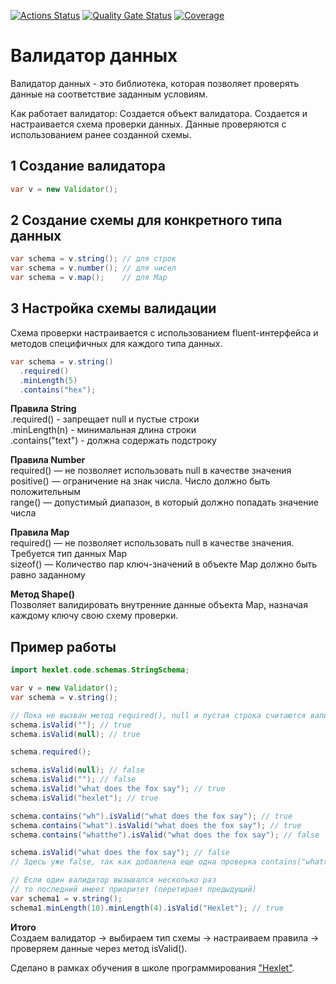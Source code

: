 [![Actions Status](https://github.com/ganiev-dev/java-project-78/actions/workflows/hexlet-check.yml/badge.svg)](https://github.com/ganiev-dev/java-project-78/actions)
[![Quality Gate Status](https://sonarcloud.io/api/project_badges/measure?project=ganiev-dev_java-project-78&metric=alert_status)](https://sonarcloud.io/summary/new_code?id=ganiev-dev_java-project-78)
[![Coverage](https://sonarcloud.io/api/project_badges/measure?project=ganiev-dev_java-project-78&metric=coverage)](https://sonarcloud.io/summary/new_code?id=ganiev-dev_java-project-78)
 # Валидатор данных #
 Валидатор данных - это библиотека, которая позволяет проверять данные на соответствие заданным условиям. 
 
 Как работает валидатор:
 Создается объект валидатора. Создается и настраивается схема проверки данных. Данные проверяются с использованием ранее созданной схемы. 
 
 ## 1 Создание валидатора ## 
 ```java
 var v = new Validator();
 ```
 ## 2 Создание схемы для конкретного типа данных ##
 ```java
var schema = v.string(); // для строк 
var schema = v.number(); // для чисел 
var schema = v.map();    // для Map
 ```
 ## 3 Настройка схемы валидации ## 
  Схема проверки настраивается с использованием fluent-интерфейса и методов специфичных для каждого типа данных.
  ```java
  var schema = v.string()
    .required()
    .minLength(5)
    .contains("hex");
  ```
  
  **Правила String**  
.required() - запрещает null и пустые строки  
.minLength(n) - минимальная длина строки  
.contains("text") - должна содержать подстроку

**Правила Number**  
required() — не позволяет использовать null в качестве значения  
positive() — ограничение на знак числа. Число должно быть положительным  
range() — допустимый диапазон, в который должно попадать значение числа

**Правила Map**  
required() — не позволяет использовать null в качестве значения. Требуется тип данных Map  
sizeof() — Количество пар ключ-значений в объекте Map должно быть равно заданному

**Метод Shape()**  
Позволяет валидировать внутренние данные объекта Map, назначая каждому ключу свою схему проверки.

## Пример работы ##
```java  import hexlet.code.Validator;
import hexlet.code.schemas.StringSchema;

var v = new Validator();
var schema = v.string();

// Пока не вызван метод required(), null и пустая строка считаются валидным
schema.isValid(""); // true
schema.isValid(null); // true

schema.required();

schema.isValid(null); // false
schema.isValid(""); // false
schema.isValid("what does the fox say"); // true
schema.isValid("hexlet"); // true

schema.contains("wh").isValid("what does the fox say"); // true
schema.contains("what").isValid("what does the fox say"); // true
schema.contains("whatthe").isValid("what does the fox say"); // false

schema.isValid("what does the fox say"); // false
// Здесь уже false, так как добавлена еще одна проверка contains("whatthe")

// Если один валидатор вызывался несколько раз
// то последний имеет приоритет (перетирает предыдущий)
var schema1 = v.string();
schema1.minLength(10).minLength(4).isValid("Hexlet"); // true
```

**Итого**  
Создаем валидатор → выбираем тип схемы → настраиваем правила → проверяем данные через метод isValid().
  
  Сделано в рамках обучения в школе программирования ["Hexlet"](https://ru.hexlet.io/).




